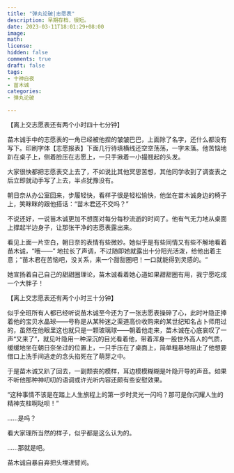 ```yaml
---
title: "弹丸论破|志愿表"
description: 早期存档，很短。 
date: 2023-03-11T18:01:29+08:00 
image: 
math: 
license: 
hidden: false
comments: true
draft: false
tags:
- 十神白夜
- 苗木诚
categories:
- 弹丸论破

---
```


【离上交志愿表还有两个小时四十七分钟】

苗木诚手中的志愿表的一角已经被他捏的皱皱巴巴，上面除了名字，还什么都没有写下。印刷字体【志愿报表】下面几行待填横线还空空荡荡，一字未落。他苦恼地趴在桌子上，侧着脸压在志愿上，一只手揪着一小撮翘起的头发。

大家很快都把志愿表交上去了，不如说比其他冥思苦想，其他同学收到了调查表之后立即就动手写了上去，半点犹豫没有。

朝日奈从办公室回来，步履轻快，看样子很是轻松愉快，他坐在苗木诚身边的椅子上，笑眯眯的跟他搭话：“苗木君还不交吗？”

不说还好，一说苗木诚更加不想面对每分每秒流逝的时间了。他有气无力地从桌面上撑起半边身子，让那张干净的志愿表露出来。

看见上面一片空白，朝日奈的表情有些微妙。她似乎是有些同情又有些不解地看着苗木诚，“哦——” 地拉长了声调，不过随即她就露出十分阳光活泼，给他出着主意；“苗木君在苦恼吧，没关系，来一个甜甜圈吧！一口就能得到灵感的。“

她宣扬着自己自己的甜甜圈理论，苗木诚看着她心道如果甜甜圈有用，我宁愿吃成一个大胖子！

【离上交志愿表还有两个小时三十分钟】

似乎全班所有人都已经听说苗木诚至今还为了一张志愿表操碎了心，此时叶隐正捧着他的宝贝水晶球——号称是从某种迷之渠道高价收购来的某世纪知名占卜师用过的，虽然在他眼里这也就只是一颗玻璃球——朝着他走来，苗木诚在心底哀叹了一声“又来了”，就见叶隐用一种深沉的目光看着他，带着浑身一股世外高人的气质，缓缓地坐在朝日奈坐过的位置上，一只手压在了桌面上，简单粗暴地阻止了他想要借口上洗手间逃走的念头掐死在了萌芽之中。

于是苗木诚又趴了回去，一副颓丧的模样，耳边模模糊糊是叶隐开导的声音。如果不听他那种神叨叨的语调或许光听内容还颇有些安慰效果。

“这种事情不该是在踏上人生旅程上的第一步时灵光一闪吗？那可是你闪耀人生的精神支柱啊哒呗！”

......是吗？

看大家理所当然的样子，似乎都是这么认为的。

......那就是吧。

苗木诚自暴自弃把头埋进臂间。